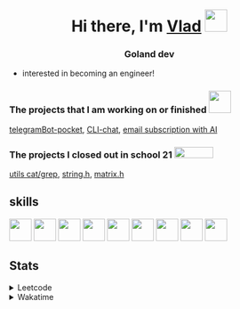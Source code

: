 <h1 align="center">Hi there, I'm <a href="https://t.me/N0gameNol1fee" target="_blank">Vlad</a> 
<img src="https://github.com/blackcater/blackcater/raw/main/images/Hi.gif" height="40"/></h1>
<h3 align="center">Goland dev</h3>

- interested in becoming an engineer!

<div>
 <h3>The projects that I am working on or finished <img height="40" width="40" src="https://cdn.simpleicons.org/go/sapphirine title = go">  </h3>
 <a href="https://github.com/Nol1feee/telegramBot-pocket">telegramBot-pocket</a>,
 <a href="https://github.com/Nol1feee/CLI-chat">CLI-chat</a>,
 <a href="https://github.com/Nol1feee/email-subscription-with-AI">email subscription with AI</a>
</div>

<div>
<h3>The projects I closed out in school 21 <img height="20" width="70" src="https://upload.wikimedia.org/wikipedia/commons/9/9b/Sberbank_Logo_2020.svg"> </h3>
<a href="https://github.com/Nol1feee/s21_grep-cat">utils cat/grep</a>,
<a href="https://github.com/Nol1feee/s21_string">string.h</a>, 
<a href="https://github.com/Nol1feee/s21_matrix">matrix.h</a>
</div>

<div>
 <h2>skills</h2>
<img height="40" width="40" src="https://cdn.simpleicons.org/go/sapphirine title = go"> 
<img height="40" width="40" src="https://cdn.simpleicons.org/docker/sapphirine title = docker">
<img height="40" width="40" src="https://cdn.simpleicons.org/PostgreSQL/sapphirine title = postgres"/>
<img height="40" width="40" src="https://cdn.simpleicons.org/git/sapphirine title = git"/>
<img height="40" width="40" src="https://cdn.simpleicons.org/gitlab/sapphirine title = gitlab"/>
<img height="40" width="40" src="https://cdn.simpleicons.org/swagger/sapphirine title = swagger"/>
<img height="40" width="40" src="https://cdn.simpleicons.org/gin/sapphirine title = gin"/>
<img height="40" width="40" src="https://cdn.simpleicons.org/gnubash/sapphirine title = bash"/>
<img height="40" width="40" src="https://cdn.simpleicons.org/C/sapphirine title = c"/> 
</div>

<h2>Stats</h2>
<details><summary>Leetcode</summary>

[![Nol1fe LeetCode stats](https://leetcode-stats-six.vercel.app/api?username=Nol1feee&theme=dark)](https://leetcode.com/Nol1feee/)
</details>

<details><summary>Wakatime</summary>
 
<!--START_SECTION:waka-->
📊 **This Week I Spent My Time On** 

```text
💬 Programming Languages: 
Go                       4 hrs 15 mins       ████████████████░░░░░░░░░   64.88 % 
YAML                     52 mins             ███░░░░░░░░░░░░░░░░░░░░░░   13.33 % 
Makefile                 28 mins             ██░░░░░░░░░░░░░░░░░░░░░░░   07.23 % 
Protocol Buffer          15 mins             █░░░░░░░░░░░░░░░░░░░░░░░░   03.88 % 
GitIgnore file           9 mins              █░░░░░░░░░░░░░░░░░░░░░░░░   02.50 % 

🐱‍💻 Projects: 
SSO                      5 hrs 33 mins       █████████████████████░░░░   84.64 % 
protos                   29 mins             ██░░░░░░░░░░░░░░░░░░░░░░░   07.59 % 
auth                     22 mins             █░░░░░░░░░░░░░░░░░░░░░░░░   05.60 % 
CLI-chat                 5 mins              ░░░░░░░░░░░░░░░░░░░░░░░░░   01.52 % 
Unknown Project          1 min               ░░░░░░░░░░░░░░░░░░░░░░░░░   00.29 % 

💻 Operating System: 
Mac                      6 hrs 34 mins       █████████████████████████   100.00 % 
```


 Last Updated on 19/02/2024 01:18:09 UTC
<!--END_SECTION:waka-->
</details>
